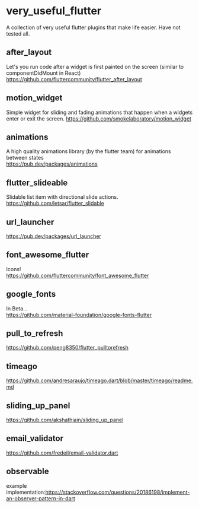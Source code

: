 # very_useful_flutter
A collection of very useful flutter plugins that make life easier. Have not tested all.

## after_layout   
Let's you run code after a widget is first painted on the screen (similar to componentDidMount in React)
https://github.com/fluttercommunity/flutter_after_layout

## motion_widget   
Simple widget for sliding and fading animations that happen when a widgets enter or exit the screen.
https://github.com/smokelaboratory/motion_widget

## animations   
A high quality animations library (by the flutter team) for animations between states   
https://pub.dev/packages/animations

## flutter_slideable   
Slidable list item with directional slide actions.   
https://github.com/letsar/flutter_slidable

## url_launcher   
https://pub.dev/packages/url_launcher

## font_awesome_flutter   
Icons!   
https://github.com/fluttercommunity/font_awesome_flutter

## google_fonts
In Beta...   
https://github.com/material-foundation/google-fonts-flutter


## pull_to_refresh
https://github.com/peng8350/flutter_pulltorefresh

## timeago
https://github.com/andresaraujo/timeago.dart/blob/master/timeago/readme.md

## sliding_up_panel   
https://github.com/akshathjain/sliding_up_panel

## email_validator   
https://github.com/fredeil/email-validator.dart

## observable

example implementation:https://stackoverflow.com/questions/20186198/implement-an-observer-pattern-in-dart
